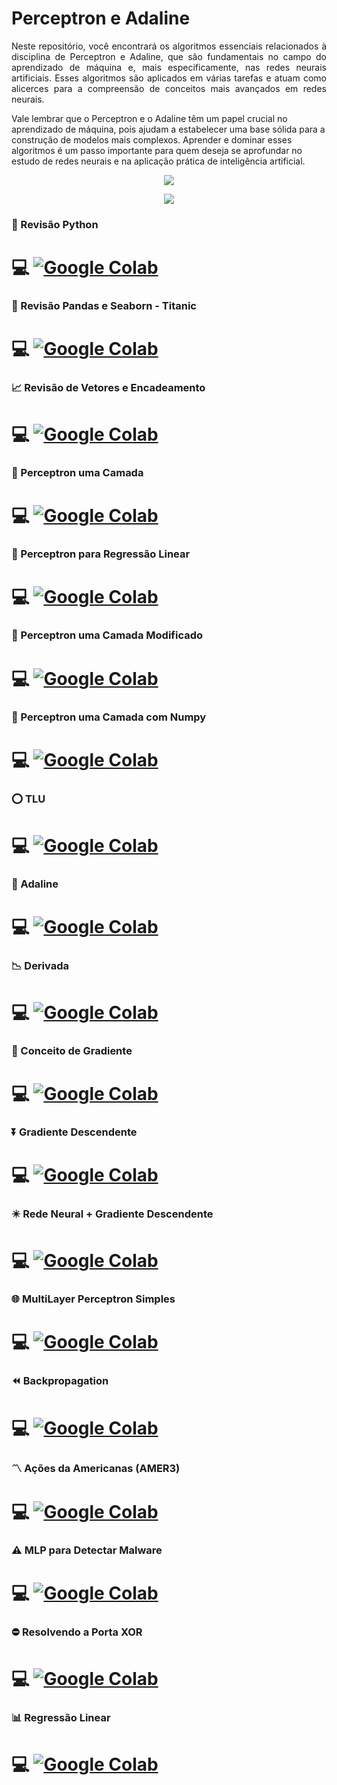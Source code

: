 # Perceptron e Adaline

<p align="justify"> Neste repositório, você encontrará os algoritmos essenciais relacionados à disciplina de Perceptron e Adaline, que são fundamentais no campo do aprendizado de máquina e, mais especificamente, nas redes neurais artificiais. Esses algoritmos são aplicados em várias tarefas e atuam como alicerces para a compreensão de conceitos mais avançados em redes neurais.

Vale lembrar que o Perceptron e o Adaline têm um papel crucial no aprendizado de máquina, pois ajudam a estabelecer uma base sólida para a construção de modelos mais complexos. Aprender e dominar esses algoritmos é um passo importante para quem deseja se aprofundar no estudo de redes neurais e na aplicação prática de inteligência artificial.</p>

<p  align="center">
<img src="https://user-images.githubusercontent.com/73097560/115834477-dbab4500-a447-11eb-908a-139a6edaec5c.gif">             
<br>
</p>

<p align="center">
<img src="https://miro.medium.com/v2/resize:fit:640/1*ZS7xxm9jkGIcRnH3QKs02g.gif"/>
</p>

### :snake: Revisão Python 


 # :computer: [![Google Colab](https://badgen.net/badge/Launch/on%20Google%20Colab/blue?icon=terminal)](https://colab.research.google.com/github/Rafael-Barbosa/Perceptron_Adaline/blob/main/Revisao.ipynb) 

### :panda_face: Revisão Pandas e Seaborn - Titanic

# :computer: [![Google Colab](https://badgen.net/badge/Launch/on%20Google%20Colab/blue?icon=terminal)](https://colab.research.google.com/github/Rafael-Barbosa/Perceptron_Adaline/blob/main/Titanic.ipynb) 

### :chart_with_upwards_trend: Revisão de Vetores e Encadeamento 

# :computer: [![Google Colab](https://badgen.net/badge/Launch/on%20Google%20Colab/blue?icon=terminal)](https://colab.research.google.com/github/Rafael-Barbosa/Perceptron_Adaline/blob/main/Vetores_e_Encadeamento.ipynb) 

### 🧠 Perceptron uma Camada 
# :computer: [![Google Colab](https://badgen.net/badge/Launch/on%20Google%20Colab/blue?icon=terminal)](https://colab.research.google.com/github/Rafael-Barbosa/Perceptron_Adaline/blob/main/Perceptron_Monolayer.ipynb) 

### 🧠 Perceptron para Regressão Linear 
# :computer: [![Google Colab](https://badgen.net/badge/Launch/on%20Google%20Colab/blue?icon=terminal)](https://colab.research.google.com/github/Rafael-Barbosa/Perceptron_Adaline/blob/main/Perceptron_para_regress%C3%A3o_linear.ipynb) 

### 🧠 Perceptron uma Camada Modificado
# :computer: [![Google Colab](https://badgen.net/badge/Launch/on%20Google%20Colab/blue?icon=terminal)](https://colab.research.google.com/github/Rafael-Barbosa/Perceptron_Adaline/blob/main/Perceptron_Monolayer_Modificado.ipynb) 

### 🧠 Perceptron uma Camada com Numpy
# :computer: [![Google Colab](https://badgen.net/badge/Launch/on%20Google%20Colab/blue?icon=terminal)](https://colab.research.google.com/github/Rafael-Barbosa/Perceptron_Adaline/blob/main/Perceptron_Numpy.ipynb) 


### :o: TLU 
# :computer: [![Google Colab](https://badgen.net/badge/Launch/on%20Google%20Colab/blue?icon=terminal)](https://colab.research.google.com/github/Rafael-Barbosa/Perceptron_Adaline/blob/main/TLU.ipynbb) 

### 🧠 Adaline 
# :computer: [![Google Colab](https://badgen.net/badge/Launch/on%20Google%20Colab/blue?icon=terminal)](https://colab.research.google.com/github/Rafael-Barbosa/Perceptron_Adaline/blob/main/Pr%C3%A1tica_Adaline.ipynb)

### :chart_with_downwards_trend: Derivada 
# :computer: [![Google Colab](https://badgen.net/badge/Launch/on%20Google%20Colab/blue?icon=terminal)](https://colab.research.google.com/github/Rafael-Barbosa/Perceptron_Adaline/blob/main/Derivada.ipynb)

### :twisted_rightwards_arrows: Conceito de Gradiente
# :computer: [![Google Colab](https://badgen.net/badge/Launch/on%20Google%20Colab/blue?icon=terminal)](https://colab.research.google.com/github/Rafael-Barbosa/Perceptron_Adaline/blob/main/Gradiente.ipynb)

### :arrow_double_down: Gradiente Descendente
# :computer: [![Google Colab](https://badgen.net/badge/Launch/on%20Google%20Colab/blue?icon=terminal)](https://colab.research.google.com/github/Rafael-Barbosa/Perceptron_Adaline/blob/main/Gradiente_Descendente.ipynb)

### :eight_pointed_black_star: Rede Neural + Gradiente Descendente
# :computer: [![Google Colab](https://badgen.net/badge/Launch/on%20Google%20Colab/blue?icon=terminal)](https://colab.research.google.com/github/Rafael-Barbosa/Perceptron_Adaline/blob/main/Rede_Neural_com_GD_.ipynb)

### :globe_with_meridians: MultiLayer Perceptron Simples
# :computer: [![Google Colab](https://badgen.net/badge/Launch/on%20Google%20Colab/blue?icon=terminal)](https://colab.research.google.com/github/Rafael-Barbosa/Perceptron_Adaline/blob/main/MLP_Simples.ipynb)

### :rewind: Backpropagation
# :computer: [![Google Colab](https://badgen.net/badge/Launch/on%20Google%20Colab/blue?icon=terminal)](https://colab.research.google.com/github/Rafael-Barbosa/Perceptron_Adaline/blob/main/Aplica%C3%A7%C3%A3o_Backpropagation.ipynb)

### :part_alternation_mark: Ações da Americanas (AMER3)
# :computer: [![Google Colab](https://badgen.net/badge/Launch/on%20Google%20Colab/blue?icon=terminal)](https://colab.research.google.com/github/Rafael-Barbosa/Perceptron_Adaline/blob/main/AMERICANAS.ipynb)

### :warning: MLP para Detectar Malware
# :computer: [![Google Colab](https://badgen.net/badge/Launch/on%20Google%20Colab/blue?icon=terminal)](https://colab.research.google.com/github/Rafael-Barbosa/Perceptron_Adaline/blob/main/Classifica%C3%A7%C3%A3o.ipynb)

### :no_entry: Resolvendo a Porta XOR
# :computer: [![Google Colab](https://badgen.net/badge/Launch/on%20Google%20Colab/blue?icon=terminal)](https://colab.research.google.com/github/Rafael-Barbosa/Perceptron_Adaline/blob/main/Problema_XOR.ipynb)

### :bar_chart: Regressão Linear
# :computer: [![Google Colab](https://badgen.net/badge/Launch/on%20Google%20Colab/blue?icon=terminal)](https://colab.research.google.com/github/Rafael-Barbosa/Perceptron_Adaline/blob/main/Simples_Regress%C3%A3o.ipynb)



